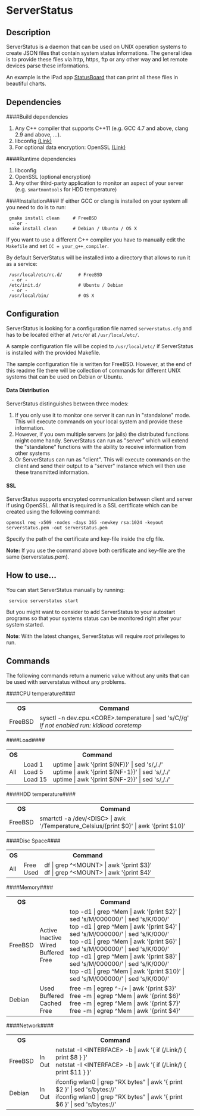 ServerStatus
===

Description
---
ServerStatus is a daemon that can be used on UNIX operation systems to create JSON files that contain system status informations. The general idea is to provide these files via http, https, ftp or any other way and let remote devices parse these informations.

An example is the iPad app [StatusBoard](http://panic.com/statusboard/) that can print all these files in beautiful charts.


Dependencies
---

####Build dependencies
 1. Any C++ compiler that supports C++11 (e.g. GCC 4.7 and above, clang 2.9 and above, ...).
 2. libconfig [(Link)](http://www.hyperrealm.com/libconfig/libconfig_manual.html)
 3. For optional data encryption: OpenSSL [(Link)](https://www.openssl.org)

####Runtime dependencies
 1. libconfig
 2. OpenSSL (optional encryption)
 3. Any other third-party application to monitor an aspect of your server (e.g. `smartmontools` for HDD temperature)

####Installation####
If either GCC or clang is installed on your system all you need to do is to run:

     gmake install clean     # FreeBSD
      - or - 
     make install clean      # Debian / Ubuntu / OS X    

If you want to use a different C++ compiler you have to manually edit the `Makefile` and set `CC = your_g++_compiler`.

By default ServerStatus will be installed into a directory that allows to run it as a service:

     /usr/local/etc/rc.d/      # FreeBSD
      - or -
     /etc/init.d/              # Ubuntu / Debian
      - or - 
     /usr/local/bin/		   # OS X



Configuration
---
ServerStatus is looking for a configuration file named `serverstatus.cfg` and has to be located either at `/etc/`or at `/usr/local/etc/`.

A sample configuration file will be copied to `/usr/local/etc/` if ServerStatus is installed with the provided Makefile.

The sample configuration file is written for FreeBSD. However, at the end of this readme file there will be collection of commands for different UNIX systems that can be used on Debian or Ubuntu.

#### Data Distribution
ServerStatus distinguishes between three modes:
 1. If you only use it to monitor one server it can run in "standalone" mode. This will execute commands on your local system and provide these information.
 2. However, if you own multiple servers (or jails) the distributed functions might come handy. ServerStatus can run as "server" which will extend the "standalone" functions with the ability to receive information from other systems
 3. Or ServerStatus can run as "client". This will execute commands on the client and send their output to a "server" instance which will then use these transmitted information. 
 
#### SSL
ServerStatus supports encrypted communication between client and server if using OpenSSL. All that is required is a SSL certificate which can be created using the following command:

	openssl req -x509 -nodes -days 365 -newkey rsa:1024 -keyout serverstatus.pem -out serverstatus.pem
	
Specify the path of the certificate and key-file inside the cfg file. 

**Note:**
If you use the command above both certificate and key-file are the same (serverstatus.pem).

How to use...
---
You can start ServerStatus manually by running:

     service serverstatus start

But you might want to consider to add ServerStatus to your autostart programs so that your systems status can be monitored right after your system started.

**Note**:
With the latest changes, ServerStatus will require _root_ privileges to run.  


Commands
---
The following commands return a numeric value without any units that can be used with serverstatus without any problems.

####CPU temperature####
<table>
	<tr>
		<th>OS</th>
		<th>Command</th>
	</tr>
	<tr>
		<td>FreeBSD</td>
		<td>sysctl -n dev.cpu.&lt;CORE&gt;.temperature | sed 's/C//g'
		<br/><i>If not enabled run: kldload coretemp</i></td>
	</tr>
	<!--
	<tr>
		<td>Raspian</td>
		<td>vcgencmd measure_temp | cut -c 6- | sed "s/'/°/"</td>
	</tr>
	-->
</table>

####Load####
<table>
	<tr>
		<th>OS</th>
		<th colspan="2">Command</th>
	</tr>
	<tr>
		<td>All</td>
		<td>Load 1<br/>Load 5<br/>Load 15</td>
		<td>uptime | awk '{print $(NF)}' | sed 's/,/./'
		<br/>uptime | awk '{print $(NF-1)}' | sed 's/,/./'
		<br/>uptime | awk '{print $(NF-2)}' | sed 's/,/./'</td>
	</tr>
</table>

####HDD temperature####
<table>
	<tr>
		<th>OS</th>
		<th>Command</th>
	</tr>
	<tr>
		<td>FreeBSD</td>
		<td>smartctl -a /dev/&lt;DISC&gt; | awk '/Temperature_Celsius/{print $0}' | awk '{print $10}'</td>
	</tr>
</table>

####Disc Space####
<table>
	<tr>
		<th>OS</th>
		<th colspan="2">Command</th>
	</tr>
	<tr>
		<td>All</td>
		<td>Free<br/>Used</td>
		<td>df | grep ^&lt;MOUNT&gt; | awk '{print $3}'
		<br/>df | grep ^&lt;MOUNT&gt; | awk '{print $4}'</td>
	</tr>
</table>

####Memory####
<table>
	<tr>
		<th>OS</th>
		<th colspan="2">Command</th>
	</tr>
	<tr>
		<td>FreeBSD</td>
		<td>Active<br/>Inactive<br/>Wired<br/>Buffered<br/>Free</td>
		<td>top -d1 | grep ^Mem | awk '{print $2}' | sed 's/M/000000/' | sed 's/K/000/'
		<br/>top -d1 | grep ^Mem | awk '{print $4}' | sed 's/M/000000/' | sed 's/K/000/'
		<br/>top -d1 | grep ^Mem | awk '{print $6}' | sed 's/M/000000/' | sed 's/K/000/'
		<br/>top -d1 | grep ^Mem | awk '{print $8}' | sed 's/M/000000/' | sed 's/K/000/'
		<br/>top -d1 | grep ^Mem | awk '{print $10}' | sed 's/M/000000/' | sed 's/K/000/'</td>
	</tr>
	<tr>
		<td>Debian</td>
		<td>Used<br/>Buffered<br/>Cached<br/>Free</td>
		<td>free -m | egrep ^-/+ |  awk '{print $3}'
		<br/>free -m | egrep ^Mem |  awk '{print $6}'
		<br/>free -m | egrep ^Mem |  awk '{print $7}'
		<br/>free -m | egrep ^Mem |  awk '{print $4}'</td>
	</tr>
</table>

####Network####
<table>
	<tr>
		<th>OS</th>
		<th colspan="2">Command</th>
	</tr>
	<tr>
		<td>FreeBSD</td>
		<td>In<br/>Out</td>
		<td>netstat -I &lt;INTERFACE&gt; -b | awk '{ if (/Link/) { print $8 } }'
		<br>netstat -I &lt;INTERFACE&gt; -b | awk '{ if (/Link/) { print $11 } }'</td>
	</tr>
	<tr>
		<td>Debian</td>
		<td>In<br/>Out</td>
		<td>ifconfig wlan0 | grep "RX bytes" | awk '{ print $2 }' | sed 's/bytes://'
		<br/>ifconfig wlan0 | grep "RX bytes" | awk '{ print $6 }' | sed 's/bytes://'</td>
	</tr>
</table>